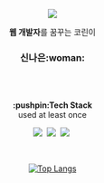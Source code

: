 <p align="center">
  <img src="https://capsule-render.vercel.app/api?type=slice&color=gradient&height=200&section=header&text=Naeun%20Shin&animation=twinkling&fontColor=ffffff&fontSize=50&fontAlign=70&fontAlignY=35&rotate=13"/>
</p>

<div align=center>
<p align="center">
<b>웹 개발자</b>를 꿈꾸는 코린이<br>
<h3 align="center">신나은:woman:</h3>
</p>

<br><br>

<p align="center">
<b>:pushpin:Tech Stack</b><br>
used at least once
</p>

<p align="center">
  <img src="https://img.shields.io/badge/Python-3776AB?style=flat&logo=Python&logoColor=white"></a>&nbsp;
  <img src="https://img.shields.io/badge/C-A8B9CC?style=flat&logo=C&logoColor=white"></a>&nbsp;
  <img src="https://img.shields.io/badge/AWS-232F3E?style=flat&logo=Amazon AWS&logoColor=white"></a>&nbsp;
</p>

<br>

[![Top Langs](https://github-readme-stats.vercel.app/api/top-langs/?username=Nangnis&layout=compact)](https://github.com/Nangnis/github-readme-stats)
</div>
